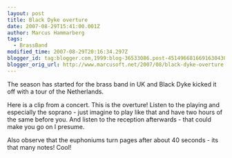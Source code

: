 ```yaml
---
layout: post
title: Black Dyke overture
date: 2007-08-29T15:41:00.001Z
author: Marcus Hammarberg
tags:
  - BrassBand
modified_time: 2007-08-29T20:16:34.297Z
blogger_id: tag:blogger.com,1999:blog-36533086.post-4514966816691630430
blogger_orig_url: http://www.marcusoft.net/2007/08/black-dyke-overture.html
---
```


The season has started for the brass band in UK and Black Dyke kicked it off with a tour of the Netherlands.

Here is a clip from a concert. This is the overture! Listen to the playing and especially the soprano - just imagine to play like that and have two hours of the same before you. And listen to the reception
afterwards - that could make you go on I presume.

Also observe that the euphoniums turn pages after about 40 seconds - its that many notes! Cool!
